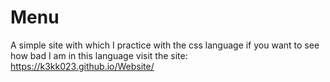 # Menu
A simple site with which I practice with the css language
if you want to see how bad I am in this language visit the site: https://k3kk023.github.io/Website/

